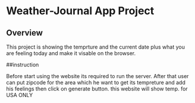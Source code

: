 # Weather-Journal App Project

## Overview

This project is showing the temprture and the current date plus what you are feeling today and make it visable on the browser.

##instruction

Before start using the website its required to run the server.
After that user can put zipcode for the area which he want to get its tempreture and add his feelings then click on generate button.
this website will show temp. for USA ONLY
